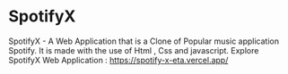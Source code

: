 # SpotifyX
SpotifyX - A Web Application that is a Clone of Popular music application Spotify. It is made with the use of Html , Css and javascript.
Explore SpotifyX Web Application : https://spotify-x-eta.vercel.app/
